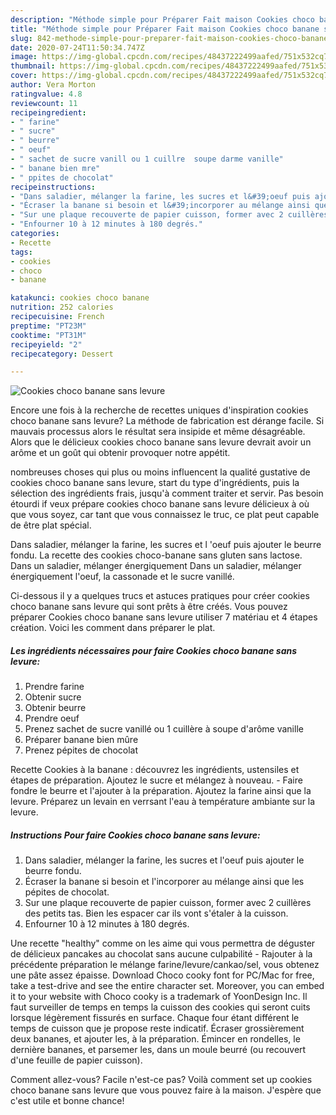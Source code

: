 ```yaml
---
description: "Méthode simple pour Préparer Fait maison Cookies choco banane sans levure"
title: "Méthode simple pour Préparer Fait maison Cookies choco banane sans levure"
slug: 842-methode-simple-pour-preparer-fait-maison-cookies-choco-banane-sans-levure
date: 2020-07-24T11:50:34.747Z
image: https://img-global.cpcdn.com/recipes/48437222499aafed/751x532cq70/cookies-choco-banane-sans-levure-photo-principale-de-la-recette.jpg
thumbnail: https://img-global.cpcdn.com/recipes/48437222499aafed/751x532cq70/cookies-choco-banane-sans-levure-photo-principale-de-la-recette.jpg
cover: https://img-global.cpcdn.com/recipes/48437222499aafed/751x532cq70/cookies-choco-banane-sans-levure-photo-principale-de-la-recette.jpg
author: Vera Morton
ratingvalue: 4.8
reviewcount: 11
recipeingredient:
- " farine"
- " sucre"
- " beurre"
- " oeuf"
- " sachet de sucre vanill ou 1 cuillre  soupe darme vanille"
- " banane bien mre"
- " ppites de chocolat"
recipeinstructions:
- "Dans saladier, mélanger la farine, les sucres et l&#39;oeuf puis ajouter le beurre fondu."
- "Écraser la banane si besoin et l&#39;incorporer au mélange ainsi que les pépites de chocolat."
- "Sur une plaque recouverte de papier cuisson, former avec 2 cuillères des petits tas. Bien les espacer car ils vont s&#39;étaler à la cuisson."
- "Enfourner 10 à 12 minutes à 180 degrés."
categories:
- Recette
tags:
- cookies
- choco
- banane

katakunci: cookies choco banane 
nutrition: 252 calories
recipecuisine: French
preptime: "PT23M"
cooktime: "PT31M"
recipeyield: "2"
recipecategory: Dessert

---
```



![Cookies choco banane sans levure](https://img-global.cpcdn.com/recipes/48437222499aafed/751x532cq70/cookies-choco-banane-sans-levure-photo-principale-de-la-recette.jpg)

Encore une fois à la recherche de recettes uniques d'inspiration cookies choco banane sans levure? La méthode de fabrication est dérange facile. Si mauvais processus alors le résultat sera insipide et même désagréable. Alors que le délicieux cookies choco banane sans levure devrait avoir un arôme et un goût qui obtenir provoquer notre appétit.

nombreuses choses qui plus ou moins influencent la qualité gustative de cookies choco banane sans levure, start du type d'ingrédients, puis la sélection des ingrédients frais, jusqu'à comment traiter et servir. Pas besoin étourdi if veux prépare cookies choco banane sans levure délicieux à où que vous soyez, car tant que vous connaissez le truc, ce plat peut capable de être plat spécial.

Dans saladier, mélanger la farine, les sucres et l &#39;oeuf puis ajouter le beurre fondu. La recette des cookies choco-banane sans gluten sans lactose. Dans un saladier, mélanger énergiquement Dans un saladier, mélanger énergiquement l&#39;oeuf, la cassonade et le sucre vanillé.


Ci-dessous il y a quelques trucs et astuces pratiques pour créer cookies choco banane sans levure qui sont prêts à être créés. Vous pouvez préparer Cookies choco banane sans levure utiliser 7 matériau et 4 étapes création. Voici les comment dans préparer le plat.

<!--inarticleads1-->

##### Les ingrédients nécessaires pour faire Cookies choco banane sans levure:

1. Prendre  farine
1. Obtenir  sucre
1. Obtenir  beurre
1. Prendre  oeuf
1. Prenez  sachet de sucre vanillé ou 1 cuillère à soupe d&#39;arôme vanille
1. Préparer  banane bien mûre
1. Prenez  pépites de chocolat


Recette Cookies à la banane : découvrez les ingrédients, ustensiles et étapes de préparation. Ajoutez le sucre et mélangez à nouveau. - Faire fondre le beurre et l&#39;ajouter à la préparation. Ajoutez la farine ainsi que la levure. Préparez un levain en verrsant l&#39;eau à température ambiante sur la levure. 

<!--inarticleads2-->

##### Instructions Pour faire Cookies choco banane sans levure:

1. Dans saladier, mélanger la farine, les sucres et l&#39;oeuf puis ajouter le beurre fondu.
1. Écraser la banane si besoin et l&#39;incorporer au mélange ainsi que les pépites de chocolat.
1. Sur une plaque recouverte de papier cuisson, former avec 2 cuillères des petits tas. Bien les espacer car ils vont s&#39;étaler à la cuisson.
1. Enfourner 10 à 12 minutes à 180 degrés.


Une recette &#34;healthy&#34; comme on les aime qui vous permettra de déguster de délicieux pancakes au chocolat sans aucune culpabilité - Rajouter à la précédente préparation le mélange farine/levure/cankao/sel, vous obtenez une pâte assez épaisse. Download Choco cooky font for PC/Mac for free, take a test-drive and see the entire character set. Moreover, you can embed it to your website with Choco cooky is a trademark of YoonDesign Inc. Il faut surveiller de temps en temps la cuisson des cookies qui seront cuits lorsque légèrement fissurés en surface. Chaque four étant différent le temps de cuisson que je propose reste indicatif. Écraser grossièrement deux bananes, et ajouter les, à la préparation. Émincer en rondelles, le dernière bananes, et parsemer les, dans un moule beurré (ou recouvert d&#39;une feuille de papier cuisson). 


Comment allez-vous? Facile n'est-ce pas? Voilà comment set up cookies choco banane sans levure que vous pouvez faire à la maison. J'espère que c'est utile et bonne chance!
